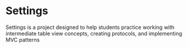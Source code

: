 # Settings

Settings is a project designed to help students practice working with intermediate table view concepts, creating protocols, and implementing MVC patterns
